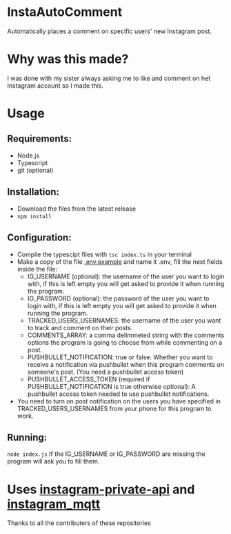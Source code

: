# InstaAutoComment
Automatically places a comment on specific users' new Instagram post.
# Why was this made?
I was done with my sister always asking me to like and comment on het Instagram account so I made this.
# Usage
## Requirements:
- Node.js
- Typescript
- git (optional)
## Installation:
- Download the files from the latest release
- `npm install`
## Configuration:
- Compile the typescipt files with `tsc index.ts` in your terminal
- Make a copy of the file [.env.example](.env.example) and name it .env, fill the next fields inside the file:
  - IG_USERNAME (optional): the username of the user you want to login with, if this is left empty you will get asked to provide it when running the program.
  - IG_PASSWORD (optional): the password of the user you want to login with, if this is left empty you will get asked to provide it when running the program.
  - TRACKED_USERS_USERNAMES: the username of the user you want to track and comment on their posts.
  - COMMENTS_ARRAY: a comma delimmeted string with the comments options the program is going to choose from while commenting on a post.
  - PUSHBULLET_NOTIFICATION: true or false. Whether you want to receive a notification via pushbullet when this program comments on someone's post. (You need a pushbullet access token)
  - PUSHBULLET_ACCESS_TOKEN (required if PUSHBULLET_NOTIFICATION is true otherwise optional): A pushbullet access token needed to use pushbullet notifications.
- You need to turn on post notification on the users you have specified in TRACKED_USERS_USERNAMES from your phone for this program to work.
## Running:
`node index.js`
If the IG_USERNAME or IG_PASSWORD are missing the program will ask you to fill them.
# Uses [instagram-private-api](https://github.com/dilame/instagram-private-api) and [instagram_mqtt](https://github.com/Nerixyz/instagram_mqtt)
Thanks to all the contributers of these repositories
